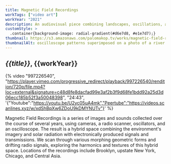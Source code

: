 ```yaml
---
title: Magnetic Field Recordings
workTags: ["video art"]
workYear: "2021"
description: An audiovisual piece combining landscapes, oscillations, and radio waves
customStyle: >
  .container{background-image: radial-gradient(#d6e7d8, #e1e7d7);}
thumbnail: https://s3.amazonaws.com/palomakop.tv/works/magnetic-field-recordings/poster.jpg
thumbnailAlt: oscilloscope patterns superimposed on a photo of a river
---
```


## *{{title}}*, {{workYear}}

{% video "997226540", "https://player.vimeo.com/progressive_redirect/playback/997226540/rendition/720p/file.mp4?loc=external&signature=c48d8fe8dacfad99e3af2b3f9d68fe1bdd92a25d3d06ecc185b52f3a50048398", "24:43", '{"Youtube":"https://youtu.be/U2yc05uA4mk","Peertube":"https://videos.scanlines.xyz/w/xdShBpXw6ZDoU9kDMYNUTv"}' %}

Magnetic Field Recordings is a series of images and sounds collected over the course of several years, using cameras, a radio scanner, oscillators, and an oscilloscope. The result is a hybrid space combining the environment's imagery and solar radiation with electronically produced signals and transmissions. We scan through various morphing geometric forms and drifting radio signals, exploring the harmonics and textures of this hybrid space. Locations of the recordings include Brooklyn, upstate New York, Chicago, and Central Asia.
